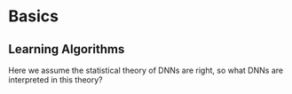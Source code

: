 # Basics

## Learning Algorithms

Here we assume the statistical theory of DNNs are right, so what DNNs are interpreted in this theory?
